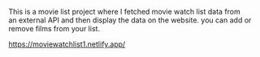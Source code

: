 This is a movie list project where I fetched movie watch list data from          
an external API and then display the data on the website. you can add or remove films from your list.                                                             
 
https://moviewatchlist1.netlify.app/      
